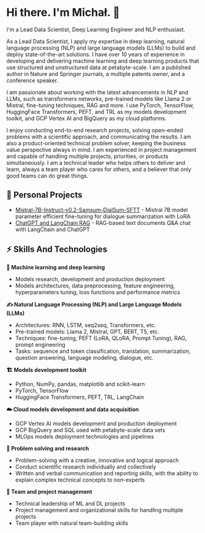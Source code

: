 # Hi there. I'm Michał. 👋

I'm a Lead Data Scientist, Deep Learning Engineer and NLP enthusiast.

As a Lead Data Scientist, I apply my expertise in deep learning, natural language processing (NLP) and large language models (LLMs) to build and deploy state-of-the-art solutions. I have over 10 years of experience in developing and delivering machine learning and deep learning products that use structured and unstructured data at petabyte-scale. I am a published author in Nature and Springer journals, a multiple patents owner, and a conference speaker.

I am passionate about working with the latest advancements in NLP and LLMs, such as transformers networks, pre-trained models like Llama 2 or Mistral, fine-tuning techniques, RAG and more. I use PyTorch, TensorFlow, HuggingFace Transformers, PEFT, and TRL as my models development toolkit, and GCP Vertex AI and BigQuery as my cloud platforms.

I enjoy conducting end-to-end research projects, solving open-ended problems with a scientific approach, and communicating the results. I am also a product-oriented technical problem solver, keeping the business value perspective always in mind. I am experienced in project management and capable of handling multiple projects, priorities, or products simultaneously. I am a technical leader who helps others to deliver and learn, always a team player who cares for others, and a believer that only good teams can do great things.

## 🚀 Personal Projects 

- [Mistral-7B-Instruct-v0.2-Samsum-DialSum-SFTT](https://github.com/msznajder/mistral-7b-samsum-dialogue-summary-finetune) - Mistral 7B model parameter efficient fine-tuning for dialogue summarization with LoRA
- [ChatGPT and LangChain RAG](https://github.com/msznajder/llm_experiments/blob/main/01_rag_chatgpt_langchain_text_docs_chat.ipynb) - RAG-based text documents Q&A chat with LangChain and ChatGPT

## ⚡ Skills And Technologies 

**🤖 Machine learning and deep learning**
* Models research, development and production deployment
* Models architectures, data preprocessing, feature engineering, hyperparameters tuning, loss functions and performance metrics

**✍️ Natural Language Processing (NLP) and Large Language Models (LLMs)**
* Architectures: RNN, LSTM, seq2seq, Transformers, etc.
* Pre-trained models: Llama 2, Mistral, GPT, BERT, T5, etc.
* Techniques: fine-tuning, PEFT (LoRA, QLoRA, Prompt Tuning), RAG, prompt engineering
* Tasks: sequence and token classification, translation, summarization, question answering, language modeling, dialogue, etc.

**🏗️ Models development toolkit**
* Python, NumPy, pandas, matplotlib and scikit-learn
* PyTorch, TensorFlow
* HuggingFace Transformers, PEFT, TRL, LangChain

**☁️ Cloud models development and data acquisition**
* GCP Vertex AI models development and production deployment
* GCP BigQuery and SQL used with petabyte-scale data sets
* MLOps models deployment technologies and pipelines

**🧠 Problem solving and research**
* Problem-solving with a creative, innovative and logical approach 
* Conduct scientific research individually and collectively
* Written and verbal communication and reporting skills, with the ability to explain complex technical concepts to non-experts

**📒 Team and project management**
* Technical leadership of ML and DL projects
* Project management and organizational skills for handling multiple projects
* Team player with natural team-building skills





<!--
**msznajder/msznajder** is a ✨ _special_ ✨ repository because its `README.md` (this file) appears on your GitHub profile.

Here are some ideas to get you started:

- 🔭 I’m currently working on ...
- 🌱 I’m currently learning ...
- 👯 I’m looking to collaborate on ...
- 🤔 I’m looking for help with ...
- 💬 Ask me about ...
- 📫 How to reach me: ...
- 😄 Pronouns: ...
- ⚡ Fun fact: ...
-->
